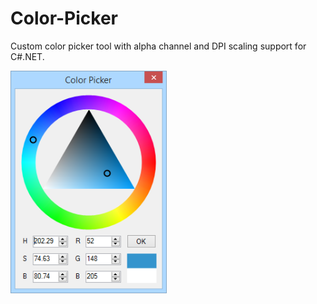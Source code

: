 # Color-Picker
Custom color picker tool with alpha channel and DPI scaling support for C#.NET.

<img src="https://github.com/LRih/Images/blob/master/Color-Picker-1.png" alt="Image 1" width="250px" />
